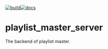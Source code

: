 [![build](https://github.com/loph3xertoi/playlist_master_server/actions/workflows/build-deploy.yml/badge.svg)](https://github.com/loph3xertoi/playlist_master_server/actions/workflows/build-deploy.yml)[![docs](https://github.com/loph3xertoi/playlist_master_server/actions/workflows/docs.yml/badge.svg)](https://www.loph.tk/playlist_master_server/)
# playlist_master_server
The backend of playlist master.
